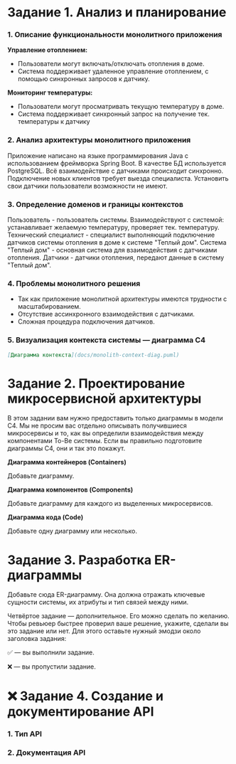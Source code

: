 # Задание 1. Анализ и планирование

### 1. Описание функциональности монолитного приложения

**Управление отоплением:**

- Пользователи могут включать/отключать отопления в доме.
- Система поддерживает удаленное управление отоплением, с помощью синхронных запросов к датчику.

**Мониторинг температуры:**

- Пользователи могут просматривать текущую температуру в доме.
- Система поддерживает синхронный запрос на получение тек. температуры к датчику

### 2. Анализ архитектуры монолитного приложения

Приложение написано на языке программирования Java с использованием фреймворка Spring Boot. В качестве БД используется PostgreSQL. Всё взаимодействие с датчиками происходит синхронно. Подключение новых клиентов требует выезда специалиста. Установить свои датчики пользователи возможности не имеют. 

### 3. Определение доменов и границы контекстов

Пользователь - пользователь системы. Взаимодействуют с системой: устанавливает желаемую температуру, проверяет тек. температуру.
Технический специалист - специалист выполняющий подключение датчиков системы отопления в доме к системе "Теплый дом".
Система "Теплый дом" - основная система для взаимодействия с датчиками отопления.
Датчики - датчики отопления, передают данные в систему "Теплый дом".

### **4. Проблемы монолитного решения**

- Так как приложение монолитной архитектуры имеются трудности с масштабированием.
- Отсутствие ассинхронного взаимодействия с датчиками. 
- Сложная процедура подключения датчиков.

### 5. Визуализация контекста системы — диаграмма С4

```markdown
[Диаграмма контекста](docs/monolith-context-diag.puml)
```

# Задание 2. Проектирование микросервисной архитектуры

В этом задании вам нужно предоставить только диаграммы в модели C4. Мы не просим вас отдельно описывать получившиеся микросервисы и то, как вы определили взаимодействия между компонентами To-Be системы. Если вы правильно подготовите диаграммы C4, они и так это покажут.

**Диаграмма контейнеров (Containers)**

Добавьте диаграмму.

**Диаграмма компонентов (Components)**

Добавьте диаграмму для каждого из выделенных микросервисов.

**Диаграмма кода (Code)**

Добавьте одну диаграмму или несколько.

# Задание 3. Разработка ER-диаграммы

Добавьте сюда ER-диаграмму. Она должна отражать ключевые сущности системы, их атрибуты и тип связей между ними.

Четвёртое задание — дополнительное. Его можно сделать по желанию. Чтобы ревьюер быстрее проверил ваше решение, укажите, сделали вы это задание или нет. Для этого оставьте нужный эмодзи около заголовка задания:

✅ — вы выполнили задание.

❌ — вы пропустили задание.

# ❌ Задание 4. Создание и документирование API

### 1. Тип API
### 2. Документация API